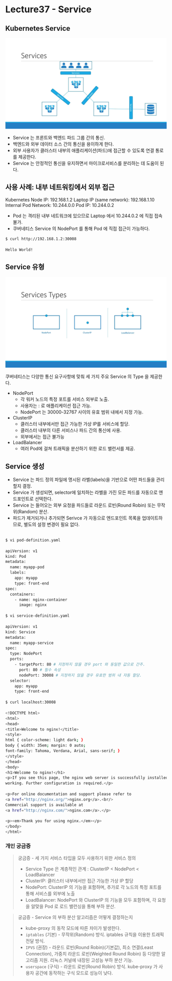 # Lecture37 - Service

## Kubernetes Service

![lecture37-1.png](./img/lecture37-1.png)

- Service 는 프론트와 백엔드 파드 그룹 간의 통신.
- 백엔드와 외부 데이터 소스 간의 통신을 용이하게 한다.
- 외부 사용자가 클러스터 내부의 애플리케이션(파드)에 접근할 수 있도록 연결 통로를 제공한다.
- Service 는 안정적인 통신을 유지하면서 마이크로서비스를 분리하는 데 도움이 된다.


## 사용 사례: 내부 네트워킹에서 외부 접근

Kubernetes Node IP: 192.168.1.2
Laptop IP (same network): 192.168.1.10
Internal Pod Network: 10.244.0.0
Pod IP: 10.244.0.2

- Pod 는 격리된 내부 네트워크에 있으므로 Laptop 에서 10.244.0.2 에 직접 접속 불가.
- 쿠버네티스 Service 의 NodePort 를 통해 Pod 에 직접 접근이 가능하다.

``` bash
$ curl http://192.168.1.2:30008

Hello World!
```

## Service 유형

![lecture37-1.png](./img/lecture37-2.png)

쿠버네티스는 다양한 통신 요구사항에 맞춰 세 가지 주요 Service 의 Type 을 제공한다.

- NodePort
  - 각 워커 노드의 특정 포트를 서비스 외부로 노출.
  - 사용자는 <NodeIP>:<NodePort> 로 애플리케이션 접근 가능.
  - NodePort 는 30000-32767 사이의 유효 범위 내에서 지정 가능.
- ClusterIP
  - 클러스터 내부에서만 접근 가능한 가상 IP를 서비스에 할당.
  - 클러스터 내부의 다른 서비스나 파드 간의 통신에 사용.
  - 외부에서는 접근 불가능
- LoadBalancer
  - 여러 Pod에 걸쳐 트래픽을 분산하기 위한 로드 밸런서를 제공.

## Service 생성

- Service 는 파드 정의 파일에 명시된 라벨(labels)을 기반으로 어떤 파드들을 관리할지 결정.
- Service 가 생성되면, selector에 일치하는 라벨을 가진 모든 파드를 자동으로 엔드포인트로 선택한다.
- Service 는 들어오는 외부 요청을 파드들로 라운드 로빈(Round Robin) 또는 무작위(Random) 분산.
- 파드가 제거되거나 추가되면 Serivce 가 자동으로 엔드포인트 목록을 업데이트하므로, 별도의 설정 변경이 필요 없다.


```bash

$ vi pod-definition.yaml

apiVersion: v1
kind: Pod
metadata:
  name: myapp-pod
  labels:
    app: myapp
    type: front-end
spec:
  containers:
    - name: nginx-container
      image: nginx

$ vi service-definition.yaml

apiVersion: v1
kind: Service
metadata:
  name: myapp-service
spec:
  type: NodePort
  ports:
    - targetPort: 80 # 지정하지 않을 경우 port 와 동일한 값으로 간주.
      port: 80 # 필수 속성
      nodePort: 30008 # 지정하지 않을 경우 유효한 범위 내 자동 할당.
  selector:
    app: myapp
    type: front-end

$ curl localhost:30008

<!DOCTYPE html>
<html>
<head>
<title>Welcome to nginx!</title>
<style>
html { color-scheme: light dark; }
body { width: 35em; margin: 0 auto;
font-family: Tahoma, Verdana, Arial, sans-serif; }
</style>
</head>
<body>
<h1>Welcome to nginx!</h1>
<p>If you see this page, the nginx web server is successfully installed and
working. Further configuration is required.</p>

<p>For online documentation and support please refer to
<a href="http://nginx.org/">nginx.org</a>.<br/>
Commercial support is available at
<a href="http://nginx.com/">nginx.com</a>.</p>

<p><em>Thank you for using nginx.</em></p>
</body>
</html>

```

### 개인 궁금증

> 궁금증 - 세 가지 서비스 타입을 모두 사용하기 위한 서비스 정의
> - Service Type 은 계층적인 관계 : ClusterIP < NodePort < LoadBalancer
> - ClusterIP: 클러스터 내부에서만 접근 가능한 가상 IP 할당
> - NodePort: ClusterIP 의 기능을 포함하며, 추가로 각 노드의 특정 포트를 통해 서비스를 외부에 노출
> - LoadBalancer: NodePort 와 ClusterIP 의 기능을 모두 포함하며, 각 요청을 알맞을 Pod 로 로드 밸런싱을 통해 부하 분산.

> 궁금증 - Service 의 부하 분산 알고리즘은 어떻게 결정하는지
> - kube-proxy 의 동작 모드에 따른 차이가 발생한다.
> - `iptables` (기본) - 무작위(Random) 방식. iptables 규칙을 이용한 트래픽 전달 방식.
> - `IPVS` (권장) - 라운드 로빈(Round Robin)(기본값), 최소 연결(Least Connection), 가중치 라운드 로빈(Weighted Round Robin) 등 다양한 알고리즘 지원. 리눅스 커널에 내장된 고성능 부하 분산 기능.
> - `userspace` (구식) - 라운드 로빈(Round Robin) 방식. kube-proxy 가 사용자 공간에 동작하는 구식 모드로 성능이 낮다.
